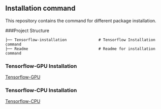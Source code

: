 
##  Installation command 
This repository contains the command for different package installation.

###Project Structure

```
├── Tensorflow-installation	             # Tensorflow Installation command
├── Readme	                             # Readme for installation command

```


### Tensorflow-GPU Installation

[Tensorflow-GPU](tensorflow-installation.md)

### Tensorflow-CPU Installation

[Tensorflow-CPU](tensorflow-installation.md)